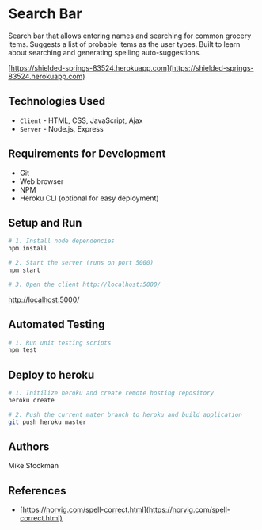 # Search Bar

Search bar that allows entering names and searching for common grocery items. Suggests a list of probable items as the user types. Built to learn about searching and generating spelling auto-suggestions.

[https://shielded-springs-83524.herokuapp.com](https://shielded-springs-83524.herokuapp.com)

## Technologies Used
- `Client` - HTML, CSS, JavaScript, Ajax
- `Server` - Node.js, Express

## Requirements for Development
- Git
- Web browser
- NPM
- Heroku CLI (optional for easy deployment)

## Setup and Run
```bash
# 1. Install node dependencies
npm install

# 2. Start the server (runs on port 5000)
npm start

# 3. Open the client http://localhost:5000/
```
[http://localhost:5000/](http://localhost:5000/)

## Automated Testing
```bash
# 1. Run unit testing scripts
npm test
```

## Deploy to heroku
```bash
# 1. Initilize heroku and create remote hosting repository 
heroku create

# 2. Push the current mater branch to heroku and build application
git push heroku master
```

## Authors
Mike Stockman

## References
- [https://norvig.com/spell-correct.html](https://norvig.com/spell-correct.html)